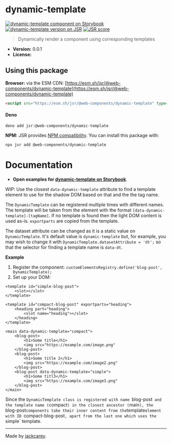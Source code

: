 # dynamic-template

[![dynamic-template component on Storybook](https://cdn.jsdelivr.net/gh/storybookjs/brand@main/badge/badge-storybook.svg)](https://jackcarey.co.uk/web-components/storybook-static/?path=/docs/components-dynamic-template) [![dynamic-template version on JSR](https://jsr.io/badges/@web-components/dynamic-template)](https://jsr.io/@web-components/dynamic-template/versions) [![JSR score](https://jsr.io/badges/@web-components/dynamic-template/score)](https://jsr.io/@web-components/dynamic-template/score)

> Dynamically render a component using corresponding templates

- **Version:** 0.0.1
- **License:** [](./LICENSE.md)

## Using this package

**Browser:** via the ESM CDN: [https://esm.sh/jsr/@web-components/dynamic-template](https://esm.sh/jsr/@web-components/dynamic-template) 

```html
<script src="https://esm.sh/jsr/@web-components/dynamic-template" type="module"></script>
```

#### Deno

```
deno add jsr:@web-components/dynamic-template
```

**NPM:** JSR provides [NPM compatibility](https://jsr.io/docs/npm-compatibility). You can install this package with:

```
npx jsr add @web-components/dynamic-template
```

# Documentation

- **Open examples for [dynamic-template on Storybook](https://jackcarey.co.uk/web-components/storybook-static/?path=/docs/components-dynamic-template)**.

WIP: Use the closest `data-dynamic-template` attribute to find a template element to use for the shadow DOM based on that and the the tag name.

The `DynamicTemplate` can be registered multiple times with different names. The template will be taken from the element with the format `[data-dynamic-template]-[tagName]`. If no template is found then the light DOM content is used as-is. `exportparts` are copied from the template.

The dataset attribute can be changed as it is a static value on `DynamicTemplate`. It's default value is `dynamic-template` but, for example, you may wish to change it with `DynamicTemplate.datasetAttribute = 'dt';` so that the selector for finding a template name is `data-dt`.

**Example**

1. Register the component: `customElementsRegistry.define('blog-post', DynamicTemplate);`
2. Set up your DOM:

```
<template id="simple-blog-post">
    <slot></slot>
</template>

<template id="compact-blog-post" exportparts="heading">
    <heading part="heading">
        <slot name="heading"></slot>
    </heading>
</template>

<main data-dynamic-template="compact">
    <blog-post>
        <h1>Some title</h1>
        <img src="https://example.com/image.png"
    </blog-post>
    <blog-post>
        <h1>Some title 2</h1>
        <img src="https://example.com/image2.png"
    </blog-post>
    <blog-post data-dynamic-template="simple">
        <h1>Some titl3</h1>
        <img src="https://example.com/image3.png"
    </blog-post>
</main>
```

Since the `DynamicTemplate class is registered with name `blog-post` and the template name (`compact`) in the closest ancestor (`main`), the `blog-post`components take their inner content from the`template`element with ID `compact-blog-post`, apart from the last one which uses the `simple` template.


---

Made by [jackcarey](https://jackcarey.co.uk).
